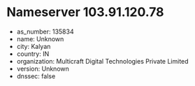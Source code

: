 # Nameserver 103.91.120.78

* as_number: 135834
* name: Unknown
* city: Kalyan
* country: IN
* organization: Multicraft Digital Technologies Private Limited
* version: Unknown
* dnssec: false
